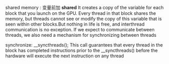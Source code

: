 shared memory :
变量前加 __shared__ It creates a copy of the variable for each block
that you launch on the GPU. Every thread in that block shares the memory, but
threads cannot see or modify the copy of this variable that is seen within other
blocks.But nothing in life is free, and interthread communication is no exception.
If we expect to communicate between threads, we also need a mechanism for
synchronizing between threads

synchronize:
__syncthreads();
This call guarantees that every thread in the block has completed instructions
prior to the __syncthreads() before the hardware will execute the next instruction on any thread

